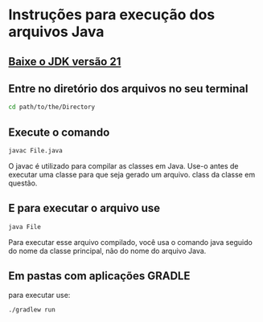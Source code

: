 # Instruções para execução dos arquivos Java

## [Baixe o JDK versão 21](https://www.oracle.com/br/java/technologies/downloads/)

## Entre no diretório dos arquivos no seu terminal
```BASH
cd path/to/the/Directory
```

## Execute o comando 
```BASH
javac File.java
```
O javac é utilizado para compilar as classes em Java. Use-o antes de executar uma classe para que seja gerado um arquivo. class da classe em questão.

## E para executar o arquivo use
```BASH
java File
```
Para executar esse arquivo compilado, você usa o comando java seguido do nome da classe principal, não do nome do arquivo Java.

## Em pastas com aplicações GRADLE
para executar use:
```BASH
./gradlew run
```
